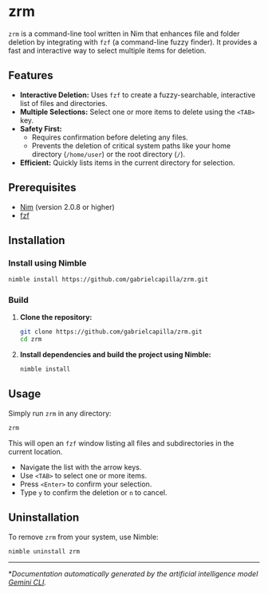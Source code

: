 # zrm

`zrm` is a command-line tool written in Nim that enhances file and folder deletion by integrating with `fzf` (a command-line fuzzy finder). It provides a fast and interactive way to select multiple items for deletion.

## Features

-   **Interactive Deletion:** Uses `fzf` to create a fuzzy-searchable, interactive list of files and directories.
-   **Multiple Selections:** Select one or more items to delete using the `<TAB>` key.
-   **Safety First:**
    -   Requires confirmation before deleting any files.
    -   Prevents the deletion of critical system paths like your home directory (`/home/user`) or the root directory (`/`).
-   **Efficient:** Quickly lists items in the current directory for selection.

## Prerequisites

-   [Nim](https://nim-lang.org/install.html) (version 2.0.8 or higher)
-   [fzf](https://github.com/junegunn/fzf#installation)

## Installation

### Install using Nimble
```bash
nimble install https://github.com/gabrielcapilla/zrm.git
```

### Build

1.  **Clone the repository:**
    ```bash
    git clone https://github.com/gabrielcapilla/zrm.git
    cd zrm
    ```

2.  **Install dependencies and build the project using Nimble:**
    ```bash
    nimble install
    ```

## Usage

Simply run `zrm` in any directory:

```bash
zrm
```

This will open an `fzf` window listing all files and subdirectories in the current location.

-   Navigate the list with the arrow keys.
-   Use `<TAB>` to select one or more items.
-   Press `<Enter>` to confirm your selection.
-   Type `y` to confirm the deletion or `n` to cancel.

## Uninstallation

To remove `zrm` from your system, use Nimble:

```bash
nimble uninstall zrm
```

---

**Documentation automatically generated by the artificial intelligence model [Gemini CLI](https://github.com/google-gemini/gemini-cli).*
